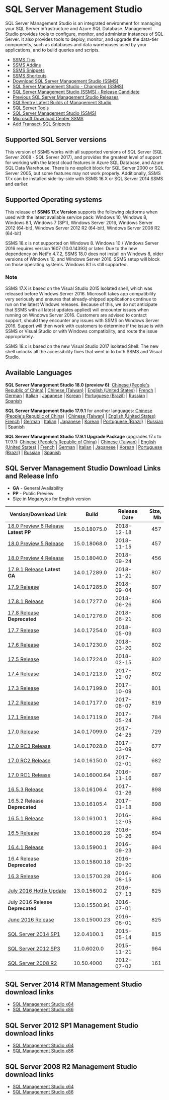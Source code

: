 # SQL Server Management Studio
SQL Server Management Studio is an integrated environment for managing your SQL Server infrastructure and Azure SQL Database.
Management Studio provides tools to configure, monitor, and administer instances of SQL Server.
It also provides tools to deploy, monitor, and upgrade the data-tier components, such as databases and data warehouses used by your applications, and to build queries and scripts.

 - [SSMS Tips](SSMS_Tips.md)
 - [SSMS Addins](SSMS_Addins.md)
 - [SSMS Snippets](SSMS_Snippets)
 - [SSMS Shortcuts](SSMS_Shortcuts.md)
 - [Download SQL Server Management Studio (SSMS)](https://docs.microsoft.com/en-us/sql/ssms/download-sql-server-management-studio-ssms)
 - [SQL Server Management Studio - Changelog (SSMS)](https://docs.microsoft.com/en-us/sql/ssms/sql-server-management-studio-changelog-ssms)
 - [SQL Server Management Studio (SSMS) - Release Candidate](https://docs.microsoft.com/en-us/sql/ssms/sql-server-management-studio-ssms-release-candidate)
 - [Previous SQL Server Management Studio Releases](https://docs.microsoft.com/en-us/sql/ssms/previous-sql-server-management-studio-releases)
 - [SQLSentry Latest Builds of Management Studio](http://blogs.sqlsentry.com/team-posts/latest-builds-management-studio/)
 - [SQL Server Tools](https://docs.microsoft.com/en-us/sql/ssdt/sql-server-tools)
 - [SQL Server Management Studio (SSMS)](https://docs.microsoft.com/en-us/sql/ssms/sql-server-management-studio-ssms)
 - [Microsoft Download Center SSMS](https://www.microsoft.com/en-us/download/search.aspx?q=sql%20server%20management%20studio&p=0&r=10&t=&s=Relevancy~Descending)
 - [Add Transact-SQL Snippets](https://docs.microsoft.com/en-us/sql/relational-databases/scripting/add-transact-sql-snippets)


## Supported SQL Server versions
This version of SSMS works with all supported versions of SQL Server (SQL Server 2008 - SQL Server 2017), and provides the greatest level of support for working with the latest cloud features in Azure SQL Database, and Azure SQL Data Warehouse.
There is no explicit block for SQL Server 2000 or SQL Server 2005, but some features may not work properly.
Additionally, SSMS 17.x can be installed side-by-side with SSMS 16.X or SQL Server 2014 SSMS and earlier.


## Supported Operating systems
This release of **SSMS 17.x Version** supports the following platforms when used with the latest available service pack: Windows 10, Windows 8, Windows 8.1, Windows 7 (SP1),  Windows Server 2016, Windows Server 2012 (64-bit), Windows Server 2012 R2 (64-bit), Windows Server 2008 R2 (64-bit)

SSMS 18.x is not supported on Windows 8. Windows 10 / Windows Server 2016 requires version 1607 (10.0.14393) or later:
Due to the new dependency on NetFx 4.7.2, SSMS 18.0 does not install on Windows 8, older versions of Windows 10, and Windows Server 2016. SSMS setup will block on those operating systems. Windows 8.1 is still supported.


### Note
SSMS 17.X is based on the Visual Studio 2015 Isolated shell, which was released before Windows Server 2016.
Microsoft takes app compatibility very seriously and ensures that already-shipped applications continue to run on the latest Windows releases.
Because of this, we do not anticipate that SSMS with all latest updates applied) will encounter issues when running on Windows Server 2016.
Customers are advised to contact support, should they encounter any issues with SSMS on Windows Server 2016.
Support will then work with customers to determine if the issue is with SSMS or Visual Studio or with Windows compatibility, and route the issue appropriately.

SSMS 18.x is based on the new Visual Studio 2017 Isolated Shell: The new shell unlocks all the accessibility fixes that went in to both SSMS and Visual Studio.


## Available Languages
**SQL Server Management Studio 18.0 (preview 6)**:
 [Chinese (People's Republic of China)](https://go.microsoft.com/fwlink/?linkid=2052501&clcid=0x804) |
 [Chinese (Taiwan)](https://go.microsoft.com/fwlink/?linkid=2052501&clcid=0x404) |
 [English (United States)](https://go.microsoft.com/fwlink/?linkid=2052501&clcid=0x409) |
 [French](https://go.microsoft.com/fwlink/?linkid=2052501&clcid=0x40c) |
 [German](https://go.microsoft.com/fwlink/?linkid=2052501&clcid=0x407) |
 [Italian](https://go.microsoft.com/fwlink/?linkid=2052501&clcid=0x410) |
 [Japanese](https://go.microsoft.com/fwlink/?linkid=2052501&clcid=0x411) |
 [Korean](https://go.microsoft.com/fwlink/?linkid=2052501&clcid=0x412) |
 [Portuguese (Brazil)](https://go.microsoft.com/fwlink/?linkid=2052501&clcid=0x416) |
 [Russian](https://go.microsoft.com/fwlink/?linkid=2052501&clcid=0x419) |
 [Spanish](https://go.microsoft.com/fwlink/?linkid=2052501&clcid=0x40a)

**SQL Server Management Studio 17.9.1** for another languages:
 [Chinese (People's Republic of China)](https://go.microsoft.com/fwlink/?linkid=2014306&clcid=0x804) |
 [Chinese (Taiwan)](https://go.microsoft.com/fwlink/?linkid=2014306&clcid=0x404) |
 [English (United States)](https://go.microsoft.com/fwlink/?linkid=2014306&clcid=0x409)
 [French](https://go.microsoft.com/fwlink/?linkid=2014306&clcid=0x40c) |
 [German](https://go.microsoft.com/fwlink/?linkid=2014306&clcid=0x407) |
 [Italian](https://go.microsoft.com/fwlink/?linkid=2014306&clcid=0x410) |
 [Japanese](https://go.microsoft.com/fwlink/?linkid=2014306&clcid=0x411) |
 [Korean](https://go.microsoft.com/fwlink/?linkid=2014306&clcid=0x412) |
 [Portuguese (Brazil)](https://go.microsoft.com/fwlink/?linkid=2014306&clcid=0x416) |
 [Russian](https://go.microsoft.com/fwlink/?linkid=2014306&clcid=0x419) |
 [Spanish](https://go.microsoft.com/fwlink/?linkid=2014306&clcid=0x40a)

**SQL Server Management Studio 17.9.1 Upgrade Package** (upgrades 17.x to 17.9.1):
 [Chinese (People's Republic of China)](https://go.microsoft.com/fwlink/?linkid=2043154&clcid=0x804) |
 [Chinese (Taiwan)](https://go.microsoft.com/fwlink/?linkid=2043154&clcid=0x404) |
 [English (United States)](https://go.microsoft.com/fwlink/?linkid=2043154&clcid=0x409) |
 [French](https://go.microsoft.com/fwlink/?linkid=2043154&clcid=0x40c) |
 [German](https://go.microsoft.com/fwlink/?linkid=2043154&clcid=0x407) |
 [Italian](https://go.microsoft.com/fwlink/?linkid=2043154&clcid=0x410) |
 [Japanese](https://go.microsoft.com/fwlink/?linkid=2043154&clcid=0x411) |
 [Korean](https://go.microsoft.com/fwlink/?linkid=2043154&clcid=0x412) |
 [Portuguese (Brazil)](https://go.microsoft.com/fwlink/?linkid=2043154&clcid=0x416) |
 [Russian](https://go.microsoft.com/fwlink/?linkid=2043154&clcid=0x419) |
 [Spanish](https://go.microsoft.com/fwlink/?linkid=2043154&clcid=0x40a)


## SQL Server Management Studio Download Links and Release Info
 - **GA** - General Availability
 - **PP** - Public Preview
 - Size in Megabytes for English version

| Version/Download Link                  | Build         | Release Date | Size, Mb |
|----------------------------------------|---------------|--------------|---------:|
| [18.0 Preview 6 Release] **Latest PP** | 15.0.18075.0  | 2018-12-18   |      457 |
| [18.0 Preview 5 Release]               | 15.0.18068.0  | 2018-11-15   |      457 |
| [18.0 Preview 4 Release]               | 15.0.18040.0  | 2018-09-24   |      456 |
| [17.9.1 Release] **Latest GA**         | 14.0.17289.0  | 2018-11-21   |      807 |
| [17.9 Release]                         | 14.0.17285.0  | 2018-09-04   |      807 |
| [17.8.1 Release]                       | 14.0.17277.0  | 2018-06-26   |      806 |
| [17.8 Release] **Deprecated**          | 14.0.17276.0  | 2018-06-21   |      806 |
| [17.7 Release]                         | 14.0.17254.0  | 2018-05-09   |      803 |
| [17.6 Release]                         | 14.0.17230.0  | 2018-03-20   |      802 |
| [17.5 Release]                         | 14.0.17224.0  | 2018-02-15   |      802 |
| [17.4 Release]                         | 14.0.17213.0  | 2017-12-07   |      802 |
| [17.3 Release]                         | 14.0.17199.0  | 2017-10-09   |      801 |
| [17.2 Release]                         | 14.0.17177.0  | 2017-08-07   |      819 |
| [17.1 Release]                         | 14.0.17119.0  | 2017-05-24   |      784 |
| [17.0 Release]                         | 14.0.17099.0  | 2017-04-25   |      729 |
| [17.0 RC3 Release]                     | 14.0.17028.0  | 2017-03-09   |      677 |
| [17.0 RC2 Release]                     | 14.0.16150.0  | 2017-02-01   |      682 |
| [17.0 RC1 Release]                     | 14.0.16000.64 | 2016-11-16   |      687 |
| [16.5.3 Release]                       | 13.0.16106.4  | 2017-01-26   |      898 |
| 16.5.2 Release **Deprecated**          | 13.0.16105.4  | 2017-01-18   |      898 |
| [16.5.1 Release]                       | 13.0.16100.1  | 2016-12-05   |      894 |
| [16.5 Release]                         | 13.0.16000.28 | 2016-10-26   |      894 |
| [16.4.1 Release]                       | 13.0.15900.1  | 2016-09-23   |      894 |
| 16.4 Release **Deprecated**            | 13.0.15800.18 | 2016-09-20   |          |
| [16.3 Release]                         | 13.0.15700.28 | 2016-08-15   |      806 |
| [July 2016 Hotfix Update]              | 13.0.15600.2  | 2016-07-13   |      825 |
| July 2016 Release **Deprecated**       | 13.0.15500.91 | 2016-07-01   |          |
| [June 2016 Release]                    | 13.0.15000.23 | 2016-06-01   |      825 |
| [SQL Server 2014 SP1]                  | 12.0.4100.1   | 2015-05-14   |      815 |
| [SQL Server 2012 SP3]                  | 11.0.6020.0   | 2015-11-21   |      964 |
| [SQL Server 2008 R2]                   | 10.50.4000    | 2012-07-02   |      161 |

[18.0 Preview 6 Release]:https://go.microsoft.com/fwlink/?linkid=2052501
[18.0 Preview 5 Release]:https://go.microsoft.com/fwlink/?linkid=2041155
[18.0 Preview 4 Release]:https://go.microsoft.com/fwlink/?linkid=2014662
[17.9.1 Release]:https://go.microsoft.com/fwlink/?linkid=2043154
[17.9 Release]:https://go.microsoft.com/fwlink/?linkid=2014306
[17.8.1 Release]:https://go.microsoft.com/fwlink/?linkid=875802
[17.8 Release]:https://go.microsoft.com/fwlink/?linkid=875673
[17.7 Release]:https://go.microsoft.com/fwlink/?linkid=873126
[17.6 Release]:https://go.microsoft.com/fwlink/?linkid=870039
[17.5 Release]:https://go.microsoft.com/fwlink/?linkid=867670
[17.4 Release]:https://go.microsoft.com/fwlink/?linkid=864329
[17.3 Release]:https://go.microsoft.com/fwlink/?linkid=858904
[17.2 Release]:https://go.microsoft.com/fwlink/?linkid=854085
[17.1 Release]:https://go.microsoft.com/fwlink/?linkid=849819
[17.0 Release]:https://go.microsoft.com/fwlink/?linkid=847722
[17.0 RC3 Release]:https://go.microsoft.com/fwlink/?linkid=844503
[17.0 RC2 Release]:https://go.microsoft.com/fwlink/?linkid=840957
[17.0 RC1 Release]:https://go.microsoft.com/fwlink/?LinkID=835608
[16.5.3 Release]:https://go.microsoft.com/fwlink/?LinkID=840946
[16.5.1 Release]:https://go.microsoft.com/fwlink/?linkid=837453
[16.5 Release]:http://go.microsoft.com/fwlink/?linkid=832812
[16.4.1 Release]:http://go.microsoft.com/fwlink/?LinkID=828615
[16.3 Release]:http://go.microsoft.com/fwlink/?LinkID=824938
[July 2016 Hotfix Update]:http://go.microsoft.com/fwlink/?LinkID=822301
[June 2016 Release]:http://go.microsoft.com/fwlink/?LinkID=799832
[SQL Server 2014 SP1]:http://download.microsoft.com/download/1/5/6/156992E6-F7C7-4E55-833D-249BD2348138/ENU/x86/SQLManagementStudio_x86_ENU.exe
[SQL Server 2012 SP3]:http://download.microsoft.com/download/F/6/7/F673709C-D371-4A64-8BF9-C1DD73F60990/ENU/x86/SQLManagementStudio_x86_ENU.exe
[SQL Server 2008 R2]:https://www.microsoft.com/en-us/download/details.aspx?id=30438


## SQL Server 2014 RTM Management Studio download links
 - [SQL Management Studio x64](http://download.microsoft.com/download/E/A/E/EAE6F7FC-767A-4038-A954-49B8B05D04EB/MgmtStudio%2064BIT/SQLManagementStudio_x64_ENU.exe)
 - [SQL Management Studio x86](http://download.microsoft.com/download/E/A/E/EAE6F7FC-767A-4038-A954-49B8B05D04EB/MgmtStudio%2032BIT/SQLManagementStudio_x86_ENU.exe)


## SQL Server 2012 SP1 Management Studio download links
 - [SQL Management Studio x64](http://download.microsoft.com/download/8/D/D/8DD7BDBA-CEF7-4D8E-8C16-D9F69527F909/ENU/x64/SQLManagementStudio_x64_ENU.exe)
 - [SQL Management Studio x86](http://download.microsoft.com/download/8/D/D/8DD7BDBA-CEF7-4D8E-8C16-D9F69527F909/ENU/x86/SQLManagementStudio_x86_ENU.exe)


## SQL Server 2008 R2 Management Studio download links
 - [SQL Management Studio x64](http://download.microsoft.com/download/0/4/B/04BE03CD-EAF3-4797-9D8D-2E08E316C998/SQLManagementStudio_x64_ENU.exe)
 - [SQL Management Studio x86](http://download.microsoft.com/download/0/4/B/04BE03CD-EAF3-4797-9D8D-2E08E316C998/SQLManagementStudio_x86_ENU.exe)
